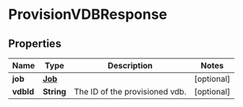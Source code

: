 

# ProvisionVDBResponse


## Properties

| Name | Type | Description | Notes |
|------------ | ------------- | ------------- | -------------|
|**job** | [**Job**](Job.md) |  |  [optional] |
|**vdbId** | **String** | The ID of the provisioned vdb. |  [optional] |



